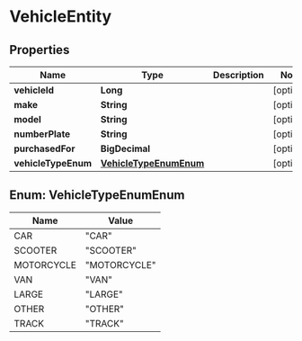 

# VehicleEntity

## Properties

Name | Type | Description | Notes
------------ | ------------- | ------------- | -------------
**vehicleId** | **Long** |  |  [optional]
**make** | **String** |  |  [optional]
**model** | **String** |  |  [optional]
**numberPlate** | **String** |  |  [optional]
**purchasedFor** | **BigDecimal** |  |  [optional]
**vehicleTypeEnum** | [**VehicleTypeEnumEnum**](#VehicleTypeEnumEnum) |  |  [optional]



## Enum: VehicleTypeEnumEnum

Name | Value
---- | -----
CAR | &quot;CAR&quot;
SCOOTER | &quot;SCOOTER&quot;
MOTORCYCLE | &quot;MOTORCYCLE&quot;
VAN | &quot;VAN&quot;
LARGE | &quot;LARGE&quot;
OTHER | &quot;OTHER&quot;
TRACK | &quot;TRACK&quot;



